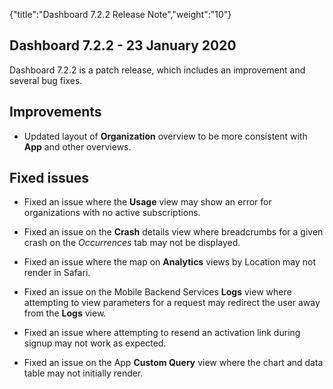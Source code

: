 {"title":"Dashboard 7.2.2 Release Note","weight":"10"}

## Dashboard 7.2.2 - 23 January 2020

Dashboard 7.2.2 is a patch release, which includes an improvement and several bug fixes.

## Improvements

* Updated layout of **Organization** overview to be more consistent with **App** and other overviews.


## Fixed issues

* Fixed an issue where the **Usage** view may show an error for organizations with no active subscriptions.

* Fixed an issue on the **Crash** details view where breadcrumbs for a given crash on the _Occurrences_ tab may not be displayed.

* Fixed an issue where the map on **Analytics** views by Location may not render in Safari.

* Fixed an issue on the Mobile Backend Services **Logs** view where attempting to view parameters for a request may redirect the user away from the **Logs** view.

* Fixed an issue where attempting to resend an activation link during signup may not work as expected.

* Fixed an issue on the App **Custom Query** view where the chart and data table may not initially render.
